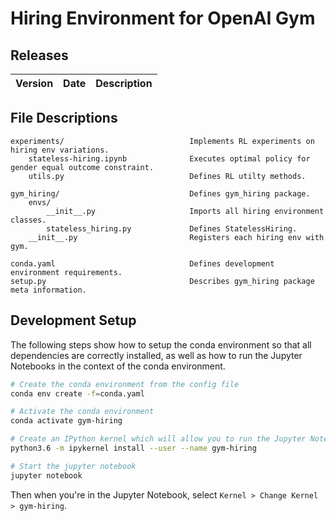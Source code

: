 # Hiring Environment for OpenAI Gym

## Releases

Version | Date | Description
--- | --- | ---

## File Descriptions

```
experiments/                            Implements RL experiments on hiring env variations.
    stateless-hiring.ipynb              Executes optimal policy for gender equal outcome constraint.
    utils.py                            Defines RL utilty methods.

gym_hiring/                             Defines gym_hiring package.
    envs/
        __init__.py                     Imports all hiring environment classes.
        stateless_hiring.py             Defines StatelessHiring.
    __init__.py                         Registers each hiring env with gym.

conda.yaml                              Defines development environment requirements.
setup.py                                Describes gym_hiring package meta information.
```

## Development Setup

The following steps show how to setup the conda environment so that all dependencies are correctly installed, as well as how to run the Jupyter Notebooks in the context of the conda environment.

```sh
# Create the conda environment from the config file
conda env create -f=conda.yaml

# Activate the conda environment
conda activate gym-hiring

# Create an IPython kernel which will allow you to run the Jupyter Notebook in the conda environment
python3.6 -m ipykernel install --user --name gym-hiring

# Start the jupyter notebook
jupyter notebook
```

Then when you're in the Jupyter Notebook, select `Kernel > Change Kernel > gym-hiring`.
